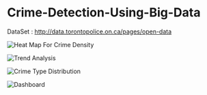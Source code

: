 # Crime-Detection-Using-Big-Data

DataSet : http://data.torontopolice.on.ca/pages/open-data


![Heat Map For Crime Density](https://github.com/user-attachments/assets/36e89d8e-6f4a-49ea-b72f-79ac86b75261)



![Trend Analysis](https://github.com/user-attachments/assets/1c64fcd3-2f5f-40c3-938a-29aef626c7c4)



![Crime Type Distribution](https://github.com/user-attachments/assets/bab30822-ec89-4fe6-bf9c-5f47cd9b965e)



![Dashboard](https://github.com/user-attachments/assets/532243f5-5da6-40a2-82be-6acf6df01f93)

